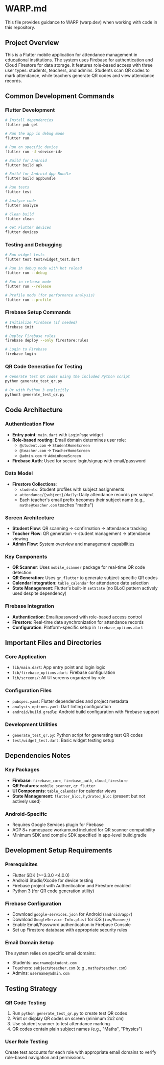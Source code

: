 # WARP.md

This file provides guidance to WARP (warp.dev) when working with code in this repository.

## Project Overview

This is a Flutter mobile application for attendance management in educational institutions. The system uses Firebase for authentication and Cloud Firestore for data storage. It features role-based access with three user types: students, teachers, and admins. Students scan QR codes to mark attendance, while teachers generate QR codes and view attendance records.

## Common Development Commands

### Flutter Development
```bash
# Install dependencies
flutter pub get

# Run the app in debug mode
flutter run

# Run on specific device
flutter run -d <device-id>

# Build for Android
flutter build apk

# Build for Android App Bundle
flutter build appbundle

# Run tests
flutter test

# Analyze code
flutter analyze

# Clean build
flutter clean

# Get Flutter devices
flutter devices
```

### Testing and Debugging
```bash
# Run widget tests
flutter test test/widget_test.dart

# Run in debug mode with hot reload
flutter run --debug

# Run in release mode
flutter run --release

# Profile mode (for performance analysis)
flutter run --profile
```

### Firebase Setup Commands
```bash
# Initialize Firebase (if needed)
firebase init

# Deploy Firebase rules
firebase deploy --only firestore:rules

# Login to Firebase
firebase login
```

### QR Code Generation for Testing
```bash
# Generate test QR codes using the included Python script
python generate_test_qr.py

# Or with Python 3 explicitly
python3 generate_test_qr.py
```

## Code Architecture

### Authentication Flow
- **Entry point**: `main.dart` with `LoginPage` widget
- **Role-based routing**: Email domain determines user role:
  - `@student.com` → `StudentHomeScreen`
  - `@teacher.com` → `TeacherHomeScreen` 
  - `@admin.com` → `AdminHomeScreen`
- **Firebase Auth**: Used for secure login/signup with email/password

### Data Model
- **Firestore Collections**:
  - `students`: Student profiles with subject assignments
  - `attendance/{subject}/daily`: Daily attendance records per subject
  - Each teacher's email prefix becomes their subject name (e.g., `maths@teacher.com` teaches "maths")

### Screen Architecture
- **Student Flow**: QR scanning → confirmation → attendance tracking
- **Teacher Flow**: QR generation → student management → attendance viewing
- **Admin Flow**: System overview and management capabilities

### Key Components
- **QR Scanner**: Uses `mobile_scanner` package for real-time QR code detection
- **QR Generation**: Uses `qr_flutter` to generate subject-specific QR codes
- **Calendar Integration**: `table_calendar` for attendance date selection
- **State Management**: Flutter's built-in `setState` (no BLoC pattern actively used despite dependency)

### Firebase Integration
- **Authentication**: Email/password with role-based access control
- **Firestore**: Real-time data synchronization for attendance records
- **Configuration**: Platform-specific setup in `firebase_options.dart`

## Important Files and Directories

### Core Application
- `lib/main.dart`: App entry point and login logic
- `lib/firebase_options.dart`: Firebase configuration
- `lib/screens/`: All UI screens organized by role

### Configuration Files  
- `pubspec.yaml`: Flutter dependencies and project metadata
- `analysis_options.yaml`: Dart linting configuration
- `android/build.gradle`: Android build configuration with Firebase support

### Development Utilities
- `generate_test_qr.py`: Python script for generating test QR codes
- `test/widget_test.dart`: Basic widget testing setup

## Dependencies Notes

### Key Packages
- **Firebase**: `firebase_core`, `firebase_auth`, `cloud_firestore`
- **QR Features**: `mobile_scanner`, `qr_flutter` 
- **UI Components**: `table_calendar` for calendar views
- **State Management**: `flutter_bloc`, `hydrated_bloc` (present but not actively used)

### Android-Specific
- Requires Google Services plugin for Firebase
- AGP 8+ namespace workaround included for QR scanner compatibility
- Minimum SDK and compile SDK specified in app-level build.gradle

## Development Setup Requirements

### Prerequisites
- Flutter SDK (>=3.3.0 <4.0.0)
- Android Studio/Xcode for device testing
- Firebase project with Authentication and Firestore enabled
- Python 3 (for QR code generation utility)

### Firebase Configuration
- Download `google-services.json` for Android (`android/app/`)
- Download `GoogleService-Info.plist` for iOS (`ios/Runner/`)
- Enable Email/Password authentication in Firebase Console
- Set up Firestore database with appropriate security rules

### Email Domain Setup
The system relies on specific email domains:
- Students: `username@student.com`
- Teachers: `subject@teacher.com` (e.g., `maths@teacher.com`)
- Admins: `username@admin.com`

## Testing Strategy

### QR Code Testing
1. Run `python generate_test_qr.py` to create test QR codes
2. Print or display QR codes on screen (minimum 2x2 cm)
3. Use student scanner to test attendance marking
4. QR codes contain plain subject names (e.g., "Maths", "Physics")

### User Role Testing
Create test accounts for each role with appropriate email domains to verify role-based navigation and permissions.